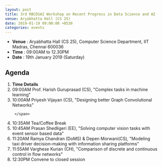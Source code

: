 ```yaml
---
layout: post
title: 3rd RBCDSAI Workshop on Recent Progress in Data Science and AI
venue: Aryabhatta Hall (CS 25)
date: 2019-01-19 09:00:00 +0530
categories: events
---
```

<ul class="mb-5" >
	<li><b>Venue</b> : Aryabhatta Hall (CS 25), Computer Science Department, IIT Madras, Chennai 600036 </li>
	 <li><b>Time</b> : 09:00AM to 12.30PM </li>
	 <li><b>Date</b> : 19th January 2019 (Saturday)</li>
</ul>

<h2 class="post-title text-center"> Agenda </h2>
<ol class="publications container mt-4">
  <li class="row">
    <span class="col-2 text-center"><strong> Time </strong> </span>
    <span class="col-10 text-center"><strong> Details</strong> </span>
  </li>
  <li class="row"> 
     <span class="col-2 text-center">
       09:00AM 
       </span>
       <span class="col-10"> Prof. Harish Guruprasad (CS), "Complex tasks in machine learning"
     </span>
  </li> <li class="row">
     <span class="col-2 text-center">
       10:00AM
       </span> 
       <span class="col-10">
         Priyesh Vijayan (CS), "Designing better Graph Convolutional Networks"

     </span>
  </li> <li class="row">
     <span class="col-2 text-center">
       10:35AM
       </span> <span class="col-10">  Tea/Coffee Break
     </span>
  </li> <li class="row">
     <span class="col-2 text-center">
       10:45AM
       </span> <span class="col-10">
        Prasan Shedligeri (EE), "Solving computer vision tasks with event sensor based data"  
     </span>
  </li> <li class="row">
     <span class="col-2 text-center">
       11:20AM 
       </span> <span class="col-10">
       Ramya Chandran (DoMS) & Depen Morwani(CS), "Modeling taxi driver decision-making with information sharing platforms"
     </span>
  </li> <li class="row">
     <span class="col-2 text-center">
       11:55AM
       </span> <span class="col-10">
       Varghese Kurian (CH), "Comparison of discrete and continuous control in flow networks"
     </span>
  </li>
 <li class="row">
     <span class="col-2 text-center">
       12:30PM
       </span> <span class="col-10">
       Convene to closed session
     </span>
  </li>

</ol>
<ul>

